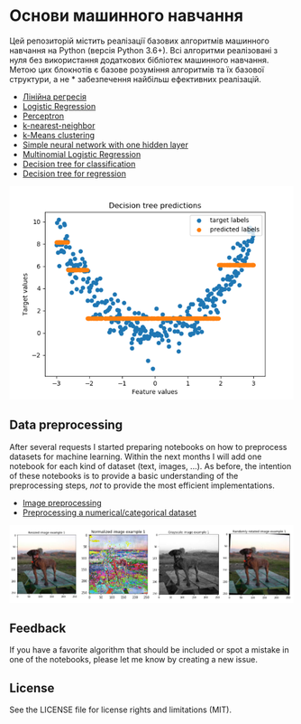 # Основи машинного навчання

Цей репозиторій містить реалізації базових алгоритмів машинного навчання на Python (версія Python 3.6+). Всі алгоритми реалізовані з нуля без використання додаткових бібліотек машинного навчання. Метою цих блокнотів є базове розуміння алгоритмів та їх базової структури, а не * забезпечення найбільш ефективних реалізацій. 

- [Лінійна регресія](linear_regression.ipynb)
- [Logistic Regression](logistic_regression.ipynb)
- [Perceptron](perceptron.ipynb)
- [k-nearest-neighbor](k_nearest_neighbour.ipynb)
- [k-Means clustering](kmeans.ipynb)
- [Simple neural network with one hidden layer](simple_neural_net.ipynb)
- [Multinomial Logistic Regression](softmax_regression.ipynb)
- [Decision tree for classification](decision_tree_classification.ipynb)
- [Decision tree for regression](decision_tree_regression.ipynb)
  
  
![alt text](figures/decision_tree_predictions.png)


## Data preprocessing

After several requests I started preparing notebooks on how to preprocess datasets for machine learning. Within the next months I will add one notebook for each kind of dataset (text, images, ...). As before, the intention of these notebooks is to provide a basic understanding of the preprocessing steps, *not* to provide the most efficient implementations. 

- [Image preprocessing](image_preprocessing.ipynb)
- [Preprocessing a numerical/categorical dataset](data_preprocessing.ipynb)

![alt text](figures/image_preprocessing.png)


## Feedback

If you have a favorite algorithm that should be included or spot a mistake in one of the notebooks, please let me know by creating a new issue.

## License

See the LICENSE file for license rights and limitations (MIT).
